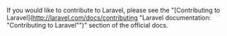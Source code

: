 If you would like to contribute to Laravel, please see the "[Contributing to Laravel](http://laravel.com/docs/contributing "Laravel documentation: "Contributing to Laravel"")" section of the official docs.
